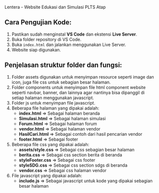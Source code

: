 Lentera - Website Edukasi dan Simulasi PLTS Atap

## Cara Pengujian Kode:

1. Pastikan sudah menginstal **VS Code** dan ekstensi **Live Server**.
2. Buka folder repository di VS Code.
3. Buka `index.html` dan jalankan menggunakan Live Server.
4. Website siap digunakan.

## Penjelasan struktur folder dan fungsi:

1. Folder assets digunakan untuk menyimpan resource seperti image dan icon, juga file css untuk sebagian besar halaman.
2. Folder components untuk menyimpan file html component website seperti navbar, banner, dan lainnya agar nantinya bisa dipanggil di setiap halaman menggunakan javascript.
3. Folder js untuk menyimpan file javascript.
4. Beberapa file halaman yang dipakai adalah:
    - **index.html**       => Sebagai halaman beranda
    - **Simulasi.html**    => Sebagai halaman simulasi
    - **Forum.html**       => Sebagai halaman forum
    - **vendor.html**      => Sebagai halaman vendor
    - **HasilCari.html**   => Sebagai contoh dari hasil pencarian vendor
    - **footer.html**      => Sebagai footer
5. Beberapa file css yang dipakai adalah:
    - **assets/style.css**     => Sebagai css sebagian besar halaman
    - **berita.css**           => Sebagai css section berita di beranda
    - **styleFooter.css**      => Sebagai css footer
    - **styleSDG.css**         => Sebagai css section sdgs di beranda
    - **vendor.css**           => Sebagai css halaman vendor
6. File javascript yang dipakai adalah:
    - **include.js**   => Sebagai javascript untuk kode yang dipakai sebagian besar halaman